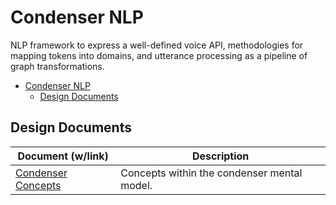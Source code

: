 # Condenser NLP

NLP framework to express a well-defined voice API, methodologies for mapping tokens into domains, and utterance processing as a pipeline of graph transformations.

- [Condenser NLP](#condenser-nlp)
  - [Design Documents](#design-documents)

## Design Documents

| Document (w/link)                        | Description                                 |
| ---------------------------------------- | ------------------------------------------- |
| [Condenser Concepts](./docs/concepts.md) | Concepts within the condenser mental model. |
